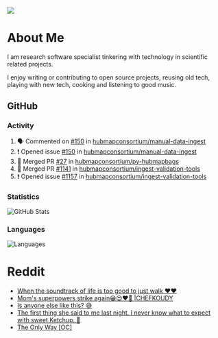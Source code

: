 ![](https://komarev.com/ghpvc/?username=icaoberg)

# About Me
I am research software specialist tinkering with technology in scientific related projects.

I enjoy writing or contributing to open source projects, reusing old tech, playing with new tech, cooking and listening to good music.

## GitHub
### Activity
<!--START_SECTION:activity-->
1. 🗣 Commented on [#150](https://github.com/hubmapconsortium/manual-data-ingest/issues/150) in [hubmapconsortium/manual-data-ingest](https://github.com/hubmapconsortium/manual-data-ingest)
2. ❗️ Opened issue [#150](https://github.com/hubmapconsortium/manual-data-ingest/issues/150) in [hubmapconsortium/manual-data-ingest](https://github.com/hubmapconsortium/manual-data-ingest)
3. 🎉 Merged PR [#27](https://github.com/hubmapconsortium/py-hubmapbags/pull/27) in [hubmapconsortium/py-hubmapbags](https://github.com/hubmapconsortium/py-hubmapbags)
4. 🎉 Merged PR [#1141](https://github.com/hubmapconsortium/ingest-validation-tools/pull/1141) in [hubmapconsortium/ingest-validation-tools](https://github.com/hubmapconsortium/ingest-validation-tools)
5. ❗️ Opened issue [#1157](https://github.com/hubmapconsortium/ingest-validation-tools/issues/1157) in [hubmapconsortium/ingest-validation-tools](https://github.com/hubmapconsortium/ingest-validation-tools)
<!--END_SECTION:activity-->

### Statistics
![GitHub Stats](https://github-readme-stats.vercel.app/api?username=icaoberg&count_private=true&show_icons=true)

### Languages
![Languages](https://github-readme-stats.vercel.app/api/top-langs/?username=icaoberg&show_icons=true&langs_count=10&hide=HTML,CSS,M)

# Reddit
<!-- BLOG-POST-LIST:START -->
- [When the soundtrack of life is too good to just walk ❤️❤️](https://www.reddit.com/r/u_icaoberg/comments/wp4k9l/when_the_soundtrack_of_life_is_too_good_to_just/)
- [Mom&#39;s superpowers strike again😁😍♥️🙏 |CHEFKOUDY](https://www.reddit.com/r/u_icaoberg/comments/wmxngf/moms_superpowers_strike_again_chefkoudy/)
- [Is anyone else like this? 😅](https://www.reddit.com/r/u_icaoberg/comments/wkq82y/is_anyone_else_like_this/)
- [The first thing she said to me last night. I never know what to expect with sweet Ketchup. 🤣](https://www.reddit.com/r/u_icaoberg/comments/ty1h5z/the_first_thing_she_said_to_me_last_night_i_never/)
- [The Only Way [OC]](https://www.reddit.com/r/u_icaoberg/comments/ty1cfr/the_only_way_oc/)
<!-- BLOG-POST-LIST:END -->
